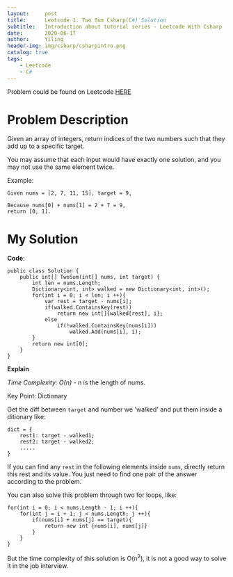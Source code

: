 ```yaml
---
layout:     post
title:      Leetcode 1. Two Sum Csharp(C#) Solution
subtitle:   Introduction about tutorial series - Leetcode With Csharp
date:       2020-06-17
author:     Yiling
header-img: img/csharp/csharpintro.png
catalog: true
tags:
    - Leetcode
    - C#
---
```


Problem could be found on Leetcode [HERE](https://leetcode.com/problems/two-sum/)

# Problem Description

Given an array of integers, return indices of the two numbers such that they add up to a specific target.

You may assume that each input would have exactly one solution, and you may not use the same element twice.

Example:
```
Given nums = [2, 7, 11, 15], target = 9,

Because nums[0] + nums[1] = 2 + 7 = 9,
return [0, 1].
```


# My Solution

**Code**:
```
public class Solution {
    public int[] TwoSum(int[] nums, int target) {
        int len = nums.Length;
        Dictionary<int, int> walked = new Dictionary<int, int>();
        for(int i = 0; i < len; i ++){
            var rest = target - nums[i];
            if(walked.ContainsKey(rest))
                return new int[]{walked[rest], i};
            else
                if(!walked.ContainsKey(nums[i]))
                    walked.Add(nums[i], i);
        }
        return new int[0];
    }
}
```

**Explain**

*Time Complexity: O(n)* - n is the length of nums.

Key Point: Dictionary


Get the diff between ```target``` and number we 'walked' and put them inside a ditionary like: 
```
dict = {
    rest1: target - walked1;
    rest2: target - walked2;
    .....
}
```

If you can find any ```rest``` in the following elements inside ```nums```, directly return this rest and its value. You just need to find one pair of the answer according to the problem.

You can also solve this problem through two for loops, like:
```
for(int i = 0; i < nums.Length - 1; i ++){
    for(int j = i + 1; j < nums.Length; j ++){
        if(nums[i] + nums[j] == target){
            return new int {nums[i], nums[j]}
        }
    }
}
```

But the time complexity of this solution is O(n<sup>2</sup>), it is not a good way to solve it in the job interview.